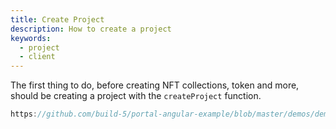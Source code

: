 ```yaml
---
title: Create Project
description: How to create a project
keywords:
  - project
  - client
---
```


The first thing to do, before creating NFT collections, token and more, should be creating a project with the `createProject` function.
 
```js reference
https://github.com/build-5/portal-angular-example/blob/master/demos/demoCreateProjectAndTradeToken.ts#L31
```

